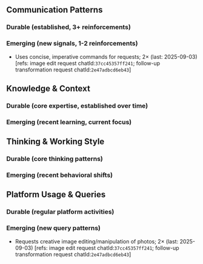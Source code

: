 ## Communication Patterns
### Durable (established, 3+ reinforcements)

### Emerging (new signals, 1-2 reinforcements)
- Uses concise, imperative commands for requests; 2× (last: 2025-09-03) [refs: image edit request chatId:`37cc45357ff241`; follow-up transformation request chatId:`2e47adbcd6eb43`]

## Knowledge & Context
### Durable (core expertise, established over time)

### Emerging (recent learning, current focus)

## Thinking & Working Style
### Durable (core thinking patterns)

### Emerging (recent behavioral shifts)

## Platform Usage & Queries
### Durable (regular platform activities)

### Emerging (new query patterns)
- Requests creative image editing/manipulation of photos; 2× (last: 2025-09-03) [refs: image edit request chatId:`37cc45357ff241`; follow-up transformation request chatId:`2e47adbcd6eb43`]